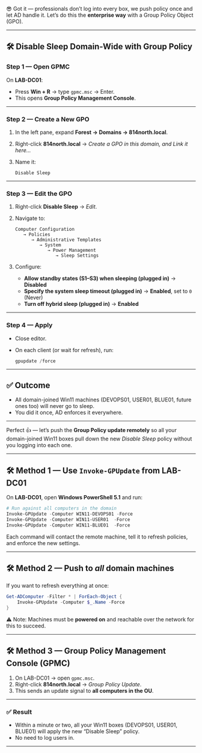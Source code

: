 😎 Got it — professionals don’t log into every box, we push policy once and let AD handle it. Let’s do this the **enterprise way** with a Group Policy Object (GPO).

---

## 🛠 Disable Sleep Domain-Wide with Group Policy

### Step 1 — Open GPMC

On **LAB-DC01**:

* Press **Win + R** → type `gpmc.msc` → Enter.
* This opens **Group Policy Management Console**.

---

### Step 2 — Create a New GPO

1. In the left pane, expand **Forest → Domains → 814north.local**.
2. Right-click **814north.local** → *Create a GPO in this domain, and Link it here…*
3. Name it:

   ```
   Disable Sleep
   ```

---

### Step 3 — Edit the GPO

1. Right-click **Disable Sleep** → *Edit*.
2. Navigate to:

   ```
   Computer Configuration
      → Policies
         → Administrative Templates
            → System
               → Power Management
                  → Sleep Settings
   ```
3. Configure:

   * **Allow standby states (S1–S3) when sleeping (plugged in)** → **Disabled**
   * **Specify the system sleep timeout (plugged in)** → **Enabled**, set to `0` (Never)
   * **Turn off hybrid sleep (plugged in)** → **Enabled**

---

### Step 4 — Apply

* Close editor.
* On each client (or wait for refresh), run:

  ```powershell
  gpupdate /force
  ```

---

## ✅ Outcome

* All domain-joined Win11 machines (DEVOPS01, USER01, BLUE01, future ones too) will never go to sleep.
* You did it once, AD enforces it everywhere.

---

Perfect 👍 — let’s push the **Group Policy update remotely** so all your domain-joined Win11 boxes pull down the new *Disable Sleep* policy without you logging into each one.

---

## 🛠 Method 1 — Use `Invoke-GPUpdate` from LAB-DC01

On **LAB-DC01**, open **Windows PowerShell 5.1** and run:

```powershell
# Run against all computers in the domain
Invoke-GPUpdate -Computer WIN11-DEVOPS01 -Force
Invoke-GPUpdate -Computer WIN11-USER01  -Force
Invoke-GPUpdate -Computer WIN11-BLUE01  -Force
```

Each command will contact the remote machine, tell it to refresh policies, and enforce the new settings.

---

## 🛠 Method 2 — Push to *all* domain machines

If you want to refresh everything at once:

```powershell
Get-ADComputer -Filter * | ForEach-Object {
    Invoke-GPUpdate -Computer $_.Name -Force
}
```

⚠️ Note: Machines must be **powered on** and reachable over the network for this to succeed.

---

## 🛠 Method 3 — Group Policy Management Console (GPMC)

1. On LAB-DC01 → open `gpmc.msc`.
2. Right-click **814north.local** → *Group Policy Update*.
3. This sends an update signal to **all computers in the OU**.

---

### ✅ Result

* Within a minute or two, all your Win11 boxes (DEVOPS01, USER01, BLUE01) will apply the new “Disable Sleep” policy.
* No need to log users in.

---


